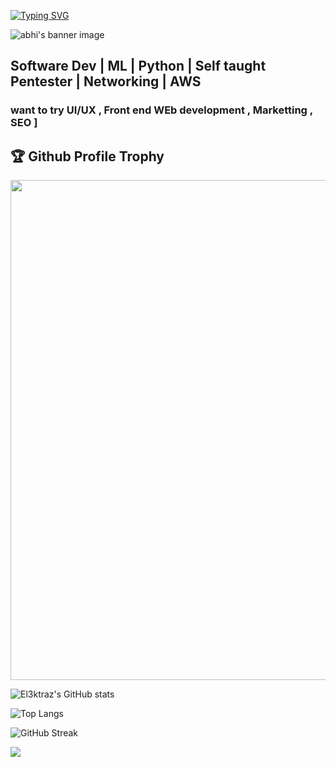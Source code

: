 [![Typing SVG](https://readme-typing-svg.herokuapp.com?multiline=true&width=500&lines=Entry-level+Software+Developer.++++++++++)](https://git.io/typing-svg)


![abhi's banner image](https://github.com/el3ktraz/el3ktraz/assets/86217941/d88db363-3577-45ca-89ff-ba5ac6eeab5e)

<h2>Software Dev | ML | Python | Self taught Pentester | Networking | AWS </h2>

<h3> want to try UI/UX , Front end WEb development , Marketting , SEO ] </h3>



<h2>🏆 Github Profile Trophy</h2>
<img width=800 src="https://github-profile-trophy.vercel.app/?username=el3ktraz&column=9&theme=gruvbox&no-frame=true"/>

![El3ktraz's GitHub stats](https://github-readme-stats.vercel.app/api?username=el3ktraz&show_icons=true&theme=tokyonight)


![Top Langs](https://github-readme-stats.vercel.app/api/top-langs/?username=el3ktraz&layout=compact)

![GitHub Streak](https://github-readme-streak-stats.herokuapp.com?user=El3ktraz&theme=neon-palenight&hide_border=true)


 

![](https://komarev.com/ghpvc/?username=el3ktraz)
